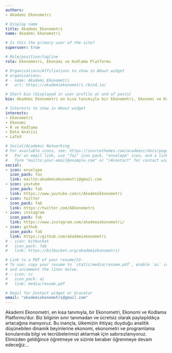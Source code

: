 ```yaml
---
authors:
- Akademi Ekonometri

# Display name
title: Akademi Ekonometri
name: Akademi Ekonometri

# Is this the primary user of the site?
superuser: true

# Role/position/tagline
role: Ekonometri, Ekonomi ve Kodlama Platformu

# Organizations/Affiliations to show in About widget
# organizations:
# - name: Akademi Ekonometri
#   url: https://akademiekonometri.rbind.io/

# Short bio (displayed in user profile at end of posts)
bio: Akademi Ekonometri en kısa tanımıyla bir Ekonometri, Ekonomi ve Kodlama Platformu’dur.

# Interests to show in About widget
interests:
- Ekonometri
- Ekonomi
- R ve Kodlama
- Data Analizi
- LaTeX

# Social/Academic Networking
# For available icons, see: https://sourcethemes.com/academic/docs/page-builder/#icons
#   For an email link, use "fas" icon pack, "envelope" icon, and a link in the
#   form "mailto:your-email@example.com" or "/#contact" for contact widget.
social:
- icon: envelope
  icon_pack: fas
  link: mailto:akademiekonometri@gmail.com
- icon: youtube
  icon_pack: fab
  link: https://www.youtube.com/c/AkademiEkonometri
- icon: twitter
  icon_pack: fab
  link: https://twitter.com/AEkonometri
- icon: instagram
  icon_pack: fab
  link: https://www.instagram.com/akademiekonometri/
- icon: github
  icon_pack: fab
  link: https://github.com/akademiekonometri
# - icon: bitbucket
#   icon_pack: fab
#   link: https://bitbucket.org/akademiekonometri/

# Link to a PDF of your resume/CV.
# To use: copy your resume to `static/media/resume.pdf`, enable `ai` icons in `params.toml`, 
# and uncomment the lines below.
# - icon: cv
#   icon_pack: ai
#   link: media/resume.pdf

# Email for Contact widget or Gravatar
email: "akademiekonometri@gmail.com"
---
```


Akademi Ekonometri, en kısa tanımıyla, bir Ekonometri, Ekonomi ve Kodlama Platformu’dur. Biz bilginin sınır tanımadan ve ücretsiz olarak paylaşıldıkça artacağına inanıyoruz. Bu inançla, ülkemizin ihtiyaç duyduğu analitik düşünebilen dinamik beyinlerine ekonomi, ekonometri ve programlama konularında bilgi ve tecrübelerimizi aktarmak için sabırsızlanıyoruz. Elimizden geldiğince öğretmeye ve sizinle beraber öğrenmeye devam edeceğiz...


